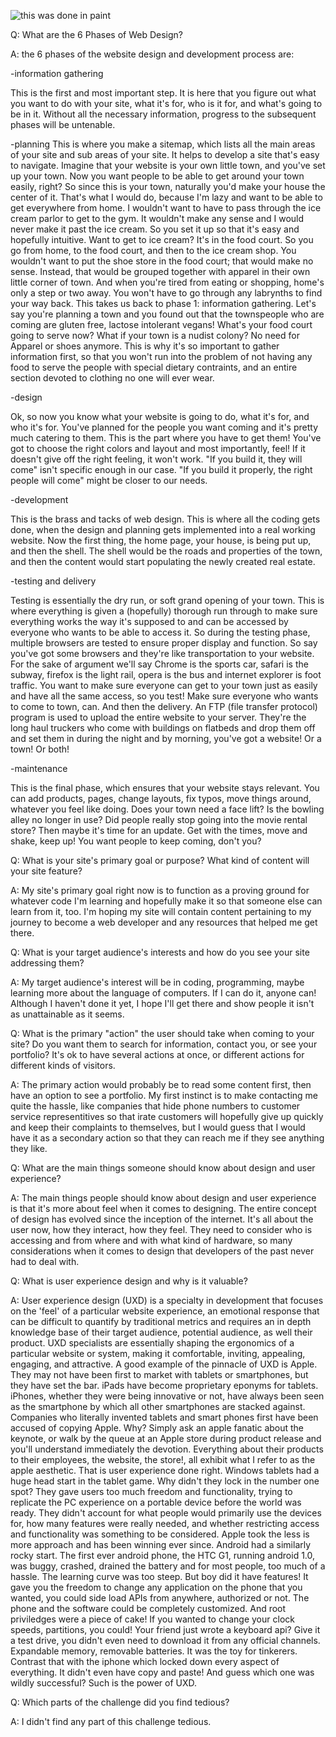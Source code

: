 ![this was done in paint](/imgs/site-map.jpg"sitemap")


Q: What are the 6 Phases of Web Design?

A: the 6 phases of the website design and development process are:

-information gathering 

This is the first and most important step. It is here that you figure out 
what you want to do with your site, what it's for, who is it for, and 
what's going to be in it. Without all the necessary information, progress 
to the subsequent phases will be untenable.   

-planning
This is where you make a sitemap, which lists all the main areas of your 
site and sub areas of your site. It helps to develop a site that's easy to 
navigate. Imagine that your website is your own little town, and you've set 
up your town. Now you want people to be able to get around your town 
easily, right? So since this is your town, naturally you'd make your house 
the center of it. That's what I would do, because I'm lazy and want to be 
able to get everywhere from home. I wouldn't want to have to pass through 
the ice cream parlor to get to the gym. It wouldn't make any sense and I 
would never make it past the ice cream. So you set it up so that it's easy 
and hopefully intuitive. Want to get to ice cream? It's in the food court. 
So you go from home, to the food court, and then to the ice cream shop. You 
wouldn't want to put the shoe store in the food court; that would make no 
sense. Instead, that would be grouped together with apparel in their own 
little corner of town. And when you're tired from eating or shopping, 
home's only a step or two away. You won't have to go through any labrynths 
to find your way back. 
This takes us back to phase 1: information gathering. Let's say you're 
planning a town and you found out that the townspeople who are coming are 
gluten free, lactose intolerant vegans! What's your food court going to 
serve now? What if your town is a nudist colony? No need for Apparel or 
shoes anymore. This is why it's so important to gather information first, 
so that you won't run into the problem of not having any food to serve the 
people with special dietary contraints, and an entire section devoted to 
clothing no one will ever wear.

-design

Ok, so now you know what your website is going to do, what it's for, and 
who it's for. You've planned for the people you want coming and it's pretty 
much catering to them. This is the part where you have to get them! You've 
got to choose the right colors and layout and most importantly, feel! If it 
doesn't give off the right feeling, it won't work. "If you build it, they 
will come" isn't specific enough in our case. "If you build it properly, 
the right people will come" might be closer to our needs. 

-development

This is the brass and tacks of web design. This is where all the coding 
gets done, when the design and planning gets implemented into a real 
working website. Now the first thing, the home page, your house, is being 
put up, and then the shell. The shell would be the roads and properties of 
the town, and then the content would start populating the newly created 
real estate. 

-testing and delivery

Testing is essentially the dry run, or soft grand opening of your town. 
This is where everything is given a (hopefully) thorough run through to 
make sure everything works the way it's supposed to and can be accessed by 
everyone who wants to be able to access it. So during the testing phase, 
multiple browsers are tested to ensure proper display and function. So say 
you've got some browsers and they're like transportation to your website. 
For the sake of argument we'll say Chrome is the sports car, safari is the 
subway, firefox is the light rail, opera is the bus and internet explorer 
is foot traffic. You want to make sure everyone can get to your town just 
as easily and have all the same access, so you test! Make sure everyone who 
wants to come to town, can.
And then the delivery. An FTP (file transfer protocol) program is used to 
upload the entire website to your server. They're the long haul truckers 
who come with buildings on flatbeds and drop them off and set them in 
during the night and by morning, you've got a website! Or a town! Or both!  

-maintenance

This is the final phase, which ensures that your website stays relevant. 
You can add products, pages, change layouts, fix typos, move things around, 
whatever you feel like doing. Does your town need a face lift? Is the 
bowling alley no longer in use? Did people really stop going into the movie 
rental store? Then maybe it's time for an update. Get with the times, move 
and shake, keep up! You want people to keep coming, don't you?

Q: What is your site's primary goal or purpose? What kind of content will your site feature?

A: My site's primary goal right now is to function as a proving ground for whatever code I'm learning and hopefully make it so that someone else can learn from it, too. I'm hoping my site will contain content pertaining to my journey to become a web developer and any resources that helped me get there. 

Q: What is your target audience's interests and how do you see your site addressing them?

A: My target audience's interest will be in coding, programming, maybe learning more about the language of computers. If I can do it, anyone can! Although I haven't done it yet, I hope I'll get there and show people it isn't as unattainable as it seems.

Q: What is the primary "action" the user should take when coming to your site? Do you want them to search for information, contact you, or see your portfolio? It's ok to have several actions at once, or different actions for different kinds of visitors.

A: The primary action would probably be to read some content first, then have an option to see a portfolio. My first instinct is to make contacting me quite the hassle, like companies that hide phone numbers to customer service representitives so that irate customers will hopefully give up quickly and keep their complaints to themselves, but I would guess that I would have it as a secondary action so that they can reach me if they see anything they like. 

Q: What are the main things someone should know about design and user experience?

A: The main things people should know about design and user experience is that it's more about feel when it comes to designing. The entire concept of design has evolved since the inception of the internet. It's all about the user now, how they interact, how they feel. They need to consider who is accessing and from where and with what kind of hardware, so many considerations when it comes to design that developers of the past never had to deal with.

Q: What is user experience design and why is it valuable? 

A: User experience design (UXD) is a specialty in development that focuses 
on the 'feel' of a particular website experience, an emotional response 
that can be difficult to quantify by traditional metrics and requires an in 
depth knowledge base of their target audience, potential audience, as well 
their product.
UXD specialists are essentially shaping the ergonomics of a particular 
website or system, making it comfortable, inviting, appealing, engaging, 
and attractive.
A good example of the pinnacle of UXD is Apple. They may not have been 
first to market with tablets or smartphones, but they have set the bar. 
iPads have become proprietary eponyms for tablets. iPhones, whether they 
were being innovative or not, have always been seen as the smartphone by 
which all other smartphones are stacked against. Companies who literally 
invented tablets and smart phones first have been accused of copying Apple. 
Why? Simply ask an apple fanatic about the keynote, or walk by the queue at 
an Apple store during product release and you'll understand immediately the 
devotion. Everything about their products to their employees, the website, 
the store!, all exhibit what I refer to as the apple aesthetic. That is 
user experience done right.
Windows tablets had a huge head start in the tablet game. Why didn't they 
lock in the number one spot? They gave users too much freedom and 
functionality, trying to replicate the PC experience on a portable device 
before the world was ready. They didn't account for what people would 
primarily use the devices for, how many features were really needed, and 
whether restricting access and functionality was something to be 
considered. Apple took the less is more approach and has been winning ever 
since. 
Android had a similarly rocky start. The first ever android phone, the HTC 
G1, running android 1.0, was buggy, crashed, drained the battery and for 
most people, too much of a hassle. The learning curve was too steep. But 
boy did it have features! It gave you the freedom to change any application 
on the phone that you wanted, you could side load APIs from anywhere, 
authorized or not. The phone and the software could be completely 
customized. And root priviledges were a piece of cake! If you wanted to 
change your clock speeds, partitions, you could! Your friend just wrote a 
keyboard api? Give it a test drive, you didn't even need to download it 
from any official channels. Expandable memory, removable batteries. It was 
the toy for tinkerers. Contrast that with the iphone which locked down 
every aspect of everything. It didn't even have copy and paste! And guess 
which one was wildly successful? Such is the power of UXD.    

Q: Which parts of the challenge did you find tedious?

A: I didn't find any part of this challenge tedious. 
